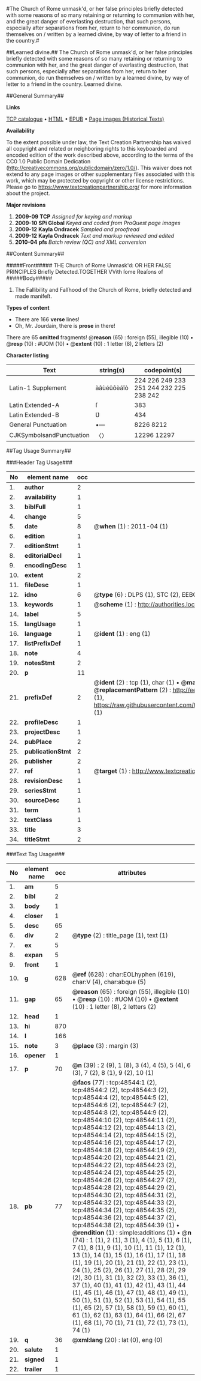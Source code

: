 #The Church of Rome unmask'd, or her false principles briefly detected with some reasons of so many retaining or returning to communion with her, and the great danger of everlasting destruction, that such persons, especially after separations from her, return to her communion, do run themselves on / written by a learned divine, by way of letter to a friend in the country.#

##Learned divine.##
The Church of Rome unmask'd, or her false principles briefly detected with some reasons of so many retaining or returning to communion with her, and the great danger of everlasting destruction, that such persons, especially after separations from her, return to her communion, do run themselves on / written by a learned divine, by way of letter to a friend in the country.
Learned divine.

##General Summary##

**Links**

[TCP catalogue](http://www.ota.ox.ac.uk/tcp/)  • 
[HTML](http://tei.it.ox.ac.uk/tcp/Texts-HTML/free/A33/A33078.html)  • 
[EPUB](http://tei.it.ox.ac.uk/tcp/Texts-EPUB/free/A33/A33078.epub) • 
[Page images (Historical Texts)](https://historicaltexts.jisc.ac.uk/eebo-11747582e)

**Availability**

To the extent possible under law, the Text Creation Partnership has waived all copyright and related or neighboring rights to this keyboarded and encoded edition of the work described above, according to the terms of the CC0 1.0 Public Domain Dedication (http://creativecommons.org/publicdomain/zero/1.0/). This waiver does not extend to any page images or other supplementary files associated with this work, which may be protected by copyright or other license restrictions. Please go to https://www.textcreationpartnership.org/ for more information about the project.

**Major revisions**

1. __2009-09__ __TCP__ *Assigned for keying and markup*
1. __2009-10__ __SPi Global__ *Keyed and coded from ProQuest page images*
1. __2009-12__ __Kayla Ondracek__ *Sampled and proofread*
1. __2009-12__ __Kayla Ondracek__ *Text and markup reviewed and edited*
1. __2010-04__ __pfs__ *Batch review (QC) and XML conversion*

##Content Summary##

#####Front#####
THE Church of Rome Unmask'd: OR HER FALSE PRINCIPLES Briefly Detected.TOGETHER VVith ſome Reaſons of
#####Body#####

1. The Fallibility and Falſhood of the Church of Rome, briefly detected and made manifeſt.

**Types of content**

  * There are 166 **verse** lines!
  * Oh, Mr. Jourdain, there is **prose** in there!

There are 65 **omitted** fragments! 
 @__reason__ (65) : foreign (55), illegible (10)  •  @__resp__ (10) : #UOM (10)  •  @__extent__ (10) : 1 letter (8), 2 letters (2)

**Character listing**


|Text|string(s)|codepoint(s)|
|---|---|---|
|Latin-1 Supplement|àâùéûôèáîò|224 226 249 233 251 244 232 225 238 242|
|Latin Extended-A|ſ|383|
|Latin Extended-B|Ʋ|434|
|General Punctuation|•—|8226 8212|
|CJKSymbolsandPunctuation|〈〉|12296 12297|

##Tag Usage Summary##

###Header Tag Usage###

|No|element name|occ|attributes|
|---|---|---|---|
|1.|__author__|2||
|2.|__availability__|1||
|3.|__biblFull__|1||
|4.|__change__|5||
|5.|__date__|8| @__when__ (1) : 2011-04 (1)|
|6.|__edition__|1||
|7.|__editionStmt__|1||
|8.|__editorialDecl__|1||
|9.|__encodingDesc__|1||
|10.|__extent__|2||
|11.|__fileDesc__|1||
|12.|__idno__|6| @__type__ (6) : DLPS (1), STC (2), EEBO-CITATION (1), OCLC (1), VID (1)|
|13.|__keywords__|1| @__scheme__ (1) : http://authorities.loc.gov/ (1)|
|14.|__label__|5||
|15.|__langUsage__|1||
|16.|__language__|1| @__ident__ (1) : eng (1)|
|17.|__listPrefixDef__|1||
|18.|__note__|4||
|19.|__notesStmt__|2||
|20.|__p__|11||
|21.|__prefixDef__|2| @__ident__ (2) : tcp (1), char (1)  •  @__matchPattern__ (2) : ([0-9\-]+):([0-9IVX]+) (1), (.+) (1)  •  @__replacementPattern__ (2) : http://eebo.chadwyck.com/downloadtiff?vid=$1&page=$2 (1), https://raw.githubusercontent.com/textcreationpartnership/Texts/master/tcpchars.xml#$1 (1)|
|22.|__profileDesc__|1||
|23.|__projectDesc__|1||
|24.|__pubPlace__|2||
|25.|__publicationStmt__|2||
|26.|__publisher__|2||
|27.|__ref__|1| @__target__ (1) : http://www.textcreationpartnership.org/docs/. (1)|
|28.|__revisionDesc__|1||
|29.|__seriesStmt__|1||
|30.|__sourceDesc__|1||
|31.|__term__|1||
|32.|__textClass__|1||
|33.|__title__|3||
|34.|__titleStmt__|2||


###Text Tag Usage###

|No|element name|occ|attributes|
|---|---|---|---|
|1.|__am__|5||
|2.|__bibl__|2||
|3.|__body__|1||
|4.|__closer__|1||
|5.|__desc__|65||
|6.|__div__|2| @__type__ (2) : title_page (1), text (1)|
|7.|__ex__|5||
|8.|__expan__|5||
|9.|__front__|1||
|10.|__g__|628| @__ref__ (628) : char:EOLhyphen (619), char:V (4), char:abque (5)|
|11.|__gap__|65| @__reason__ (65) : foreign (55), illegible (10)  •  @__resp__ (10) : #UOM (10)  •  @__extent__ (10) : 1 letter (8), 2 letters (2)|
|12.|__head__|1||
|13.|__hi__|870||
|14.|__l__|166||
|15.|__note__|3| @__place__ (3) : margin (3)|
|16.|__opener__|1||
|17.|__p__|70| @__n__ (39) : 2 (9), 1 (8), 3 (4), 4 (5), 5 (4), 6 (3), 7 (2), 8 (1), 9 (2), 10 (1)|
|18.|__pb__|77| @__facs__ (77) : tcp:48544:1 (2), tcp:48544:2 (2), tcp:48544:3 (2), tcp:48544:4 (2), tcp:48544:5 (2), tcp:48544:6 (2), tcp:48544:7 (2), tcp:48544:8 (2), tcp:48544:9 (2), tcp:48544:10 (2), tcp:48544:11 (2), tcp:48544:12 (2), tcp:48544:13 (2), tcp:48544:14 (2), tcp:48544:15 (2), tcp:48544:16 (2), tcp:48544:17 (2), tcp:48544:18 (2), tcp:48544:19 (2), tcp:48544:20 (2), tcp:48544:21 (2), tcp:48544:22 (2), tcp:48544:23 (2), tcp:48544:24 (2), tcp:48544:25 (2), tcp:48544:26 (2), tcp:48544:27 (2), tcp:48544:28 (2), tcp:48544:29 (2), tcp:48544:30 (2), tcp:48544:31 (2), tcp:48544:32 (2), tcp:48544:33 (2), tcp:48544:34 (2), tcp:48544:35 (2), tcp:48544:36 (2), tcp:48544:37 (2), tcp:48544:38 (2), tcp:48544:39 (1)  •  @__rendition__ (1) : simple:additions (1)  •  @__n__ (74) : 1 (1), 2 (1), 3 (1), 4 (1), 5 (1), 6 (1), 7 (1), 8 (1), 9 (1), 10 (1), 11 (1), 12 (1), 13 (1), 14 (1), 15 (1), 16 (1), 17 (1), 18 (1), 19 (1), 20 (1), 21 (1), 22 (1), 23 (1), 24 (1), 25 (2), 26 (1), 27 (1), 28 (2), 29 (2), 30 (1), 31 (1), 32 (2), 33 (1), 36 (1), 37 (1), 40 (1), 41 (1), 42 (1), 43 (1), 44 (1), 45 (1), 46 (1), 47 (1), 48 (1), 49 (1), 50 (1), 51 (1), 52 (1), 53 (1), 54 (1), 55 (1), 65 (2), 57 (1), 58 (1), 59 (1), 60 (1), 61 (1), 62 (1), 63 (1), 64 (1), 66 (2), 67 (1), 68 (1), 70 (1), 71 (1), 72 (1), 73 (1), 74 (1)|
|19.|__q__|36| @__xml:lang__ (20) : lat (0), eng (0)|
|20.|__salute__|1||
|21.|__signed__|1||
|22.|__trailer__|1||

